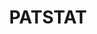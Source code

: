 ---
citation: PATSTAT
code: 'patstat cookbook'' by Gaétan de Rassenfosse https://onlinelibrary.wiley.com/doi/full/10.1111/1467-8462.12073 '
description: 'PATSTAT contains bibliographical and legal event patent data from leading
  industrialised and developing countries. This is extracted from the EPO’s databases
  and is either provided as bulk data or can be consulted online. '
record_creation_timestamp: 11/27/2020 17:20:46
shortname: patstat
terms_of_use: Requires a subscription to access
title: PATSTAT
location: https://www.epo.org/searching-for-patents/business/patstat.html#tab3
uuid: e390a212-3a92-4d8f-ac4d-ca2c960a36d3
---